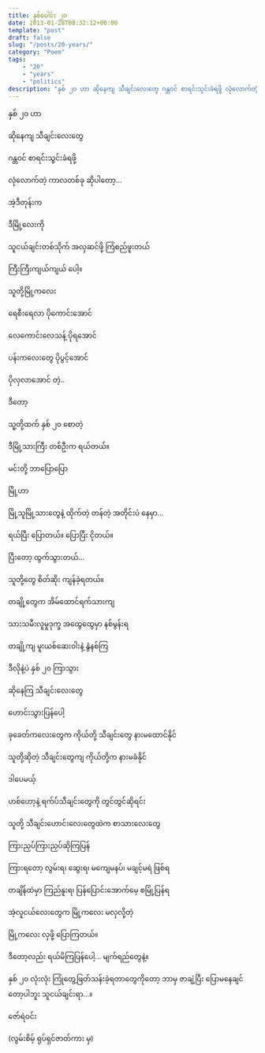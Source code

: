 ```yaml
---
title: နှစ်ပေါင်း ၂၀
date: 2013-01-28T08:32:12+00:00
template: "post"  
draft: false  
slug: "/posts/20-years/"  
category: "Poem"
tags:
    - "20"
    - "years"
    - "politics"
description: "နှစ် ၂၀ ဟာ ဆိုနေကျ သီချင်းလေးတွေ ဂန္တဝင် စာရင်းသွင်းခံရဖို့ လုံလောက်တဲ့ ကာလတစ်ခု ဆိုပါတော့..."
---
```

နှစ် ၂၀ ဟာ
  
ဆိုနေကျ သီချင်းလေးတွေ
  
ဂန္တဝင် စာရင်းသွင်းခံရဖို့
  
လုံလောက်တဲ့ ကာလတစ်ခု ဆိုပါတော့&#8230;
  
အဲ့ဒီတုန်းက
  
ဒီမြို့လေးကို
  
သူငယ်ချင်းတစ်သိုက် အလှဆင်ဖို့ ကြံစည်ဖူးတယ်
  
ကြီးကြီးကျယ်ကျယ် ပေါ့။

သူတို့မြို့ကလေး
  
ရေစီးရေလာ ပိုကောင်းအောင်
  
လေကောင်းလေသန့် ပိုရအောင်
  
ပန်းကလေးတွေ ပိုပွင့်အောင်
  
ပိုလှလာအောင် တဲ့..

ဒီတော့
  
သူ့တို့ထက် နှစ် ၂၀ စောတဲ့
  
ဒီမြို့သားကြီး တစ်ဦးက ရယ်တယ်။
  
မင်းတို့ ဘာပြောပြော
  
မြို့ဟာ
  
မြို့သူမြို့သားတွေနဲ့ ထိုက်တဲ့ တန်တဲ့ အတိုင်းပဲ နေမှာ&#8230;
  
ရယ်ပြီး ပြောတယ်။ ပြောပြီး ငိုတယ်။
  
ပြီးတော့ ထွက်သွားတယ်&#8230;

သူတို့တွေ စိတ်ဆိုး ကျန်ခဲ့ရတယ်။
  
တချို့တွေက အိမ်ထောင်ရက်သားကျ
  
သားသမီးလူမှုဒုက္ခ အထွေထွေမှာ နစ်မွန်းရ
  
တချို့ကျ မူးယစ်ဆေးဝါးနဲ့ နွံနစ်ကြ
  
ဒီလိုနဲ့ပဲ နှစ် ၂၀ ကြာသွား
  
ဆိုနေကြ သီချင်းလေးတွေ
  
ဟောင်းသွားပြန်ပေါ့

ခုခေတ်ကလေးတွေက ကိုယ်တို့ သီချင်းတွေ နားမထောင်နိုင်
  
သူတို့ဆိုတဲ့ သီချင်းတွေကျ ကိုယ်တို့က နားမခံနိုင်
  
ဒါပေမယ့်
  
ဟစ်ဟော့နဲ့ ရက်ပ်သီချင်းတွေကို တွင်တွင်ဆိုရင်း
  
သူတို့ သီချင်းဟောင်းလေးတွေထဲက စာသားလေးတွေ
  
ကြားညှပ်ကြားညှပ်ဆိုကြပြန်
  
ကြားရတော့ လွမ်းရ၊ ဆွေးရ၊ မကျေမနပ်၊ မချင့်မရဲ ဖြစ်ရ
  
တချိန်ထဲမှာ ကြည်နူးရ၊ ပြန်ပြောင်းအောက်မေ့ စမြုံ့ပြန်ရ
  
အဲ့လူငယ်လေးတွေက မြို့ကလေး မလှလို့တဲ့
  
မြို့ကလေး လှဖို့ ပြောကြတယ်။
  
ဒီတော့လည်း ရယ်မိကြပြန်ပေါ့&#8230; မျက်ရည်တွေနဲ့။

နှစ် ၂၀ လုံးလုံး ကြုံတွေ့ဖြတ်သန်းခဲ့ရတာတွေကိုတော့ ဘာမှ ဇာချဲ့ပြီး ပြောမနေချင်တော့ပါဘူး သူငယ်ချင်းရာ&#8230;။

ဇော်ရဲဝင်း
  
(လွမ်းစိမ့် ရုပ်ရှင်ဇာတ်ကား မှ)